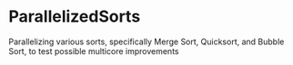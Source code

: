 # ParallelizedSorts
Parallelizing various sorts, specifically Merge Sort, Quicksort, and Bubble Sort, to test possible multicore improvements
